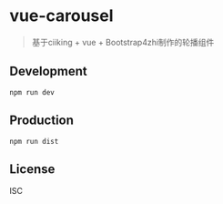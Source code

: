 # vue-carousel
> 基于ciiking + vue + Bootstrap4zhi制作的轮播组件

## Development

```shell
npm run dev
```

## Production
```
npm run dist
```

## License
ISC

